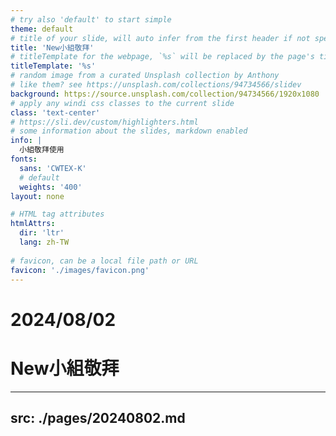 ```yaml
---
# try also 'default' to start simple
theme: default
# title of your slide, will auto infer from the first header if not specified
title: 'New小組敬拜'
# titleTemplate for the webpage, `%s` will be replaced by the page's title
titleTemplate: '%s'
# random image from a curated Unsplash collection by Anthony
# like them? see https://unsplash.com/collections/94734566/slidev
background: https://source.unsplash.com/collection/94734566/1920x1080
# apply any windi css classes to the current slide
class: 'text-center'
# https://sli.dev/custom/highlighters.html
# some information about the slides, markdown enabled
info: |
  小組敬拜使用
fonts:
  sans: 'CWTEX-K'
  # default
  weights: '400'
layout: none

# HTML tag attributes
htmlAttrs:
  dir: 'ltr'
  lang: zh-TW
  
# favicon, can be a local file path or URL
favicon: './images/favicon.png'
---
```


 # 2024/08/02
 # New小組敬拜

---
src: ./pages/20240802.md
---
